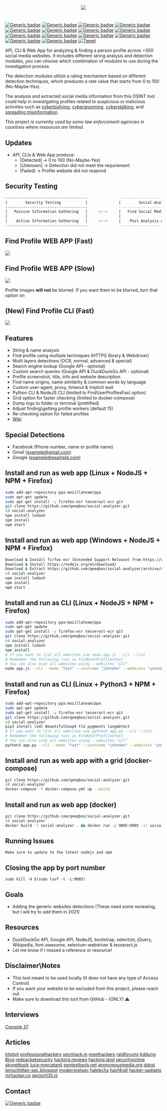 <p align="center"> <img src="https://raw.githubusercontent.com/qeeqbox/social-analyzer/main/readme/socialanalyzerlogo_.png"></p>

#
[![Generic badge](https://img.shields.io/badge/dynamic/json.svg?url=https://raw.githubusercontent.com/qeeqbox/social-analyzer/main/info&label=version&query=$.version&colorB=blue&style=flat-square)](https://github.com/qeeqbox/social-analyzer/blob/main/info) [![Generic badge](https://img.shields.io/badge/dynamic/json.svg?url=https://raw.githubusercontent.com/qeeqbox/social-analyzer/main/info&label=verified%20sites&query=$.websites&colorB=blue&style=flat-square)](https://github.com/qeeqbox/social-analyzer/blob/main/info) [![Generic badge](https://img.shields.io/badge/dynamic/json.svg?url=https://raw.githubusercontent.com/qeeqbox/social-analyzer/main/info&label=verified%20detections&query=$.detections&colorB=blue&style=flat-square)](https://github.com/qeeqbox/social-analyzer/blob/main/info) [![Generic badge](https://img.shields.io/badge/dynamic/json.svg?url=https://raw.githubusercontent.com/qeeqbox/social-analyzer/main/info&label=special%20detections&query=$.special&colorB=blue&style=flat-square)](https://github.com/qeeqbox/social-analyzer/blob/main/info) [![Generic badge](https://img.shields.io/badge/dynamic/json.svg?url=https://raw.githubusercontent.com/qeeqbox/social-analyzer/main/info&label=full%20scan%20time&query=$.full_scan&colorB=blue&style=flat-square)](https://github.com/qeeqbox/social-analyzer/blob/main/info) [![Generic badge](https://img.shields.io/badge/dynamic/json.svg?url=https://raw.githubusercontent.com/qeeqbox/social-analyzer/main/info&label=max%20retries&query=$.max_retries&colorB=blue&style=flat-square)](https://github.com/qeeqbox/social-analyzer/blob/main/info) [![Generic badge](https://img.shields.io/badge/dynamic/json.svg?url=https://raw.githubusercontent.com/qeeqbox/social-analyzer/main/info&label=awaiting%20verification&query=$.awaiting_verification&colorB=orange&style=flat-square)](https://github.com/qeeqbox/social-analyzer/blob/main/info) [![Generic badge](https://img.shields.io/badge/dynamic/json.svg?url=https://raw.githubusercontent.com/qeeqbox/social-analyzer/main/info&label=build&query=$.build&colorB=green&style=flat-square)](https://github.com/qeeqbox/social-analyzer/blob/main/info) [![Generic badge](https://img.shields.io/badge/dynamic/json.svg?url=https://raw.githubusercontent.com/qeeqbox/social-analyzer/main/info&label=test&query=$.test&colorB=green&style=flat-square)](https://github.com/qeeqbox/social-analyzer/blob/main/info) [![Generic badge](https://img.shields.io/badge/dynamic/json.svg?url=https://raw.githubusercontent.com/qeeqbox/social-analyzer/main/info&label=grid&query=$.grid_test&colorB=green&style=flat-square)](https://github.com/qeeqbox/social-analyzer/blob/main/info) [![Generic badge](https://img.shields.io/badge/dynamic/json.svg?url=https://raw.githubusercontent.com/qeeqbox/social-analyzer/main/info&label=windows&query=$.windows&colorB=green&style=flat-square)](https://github.com/qeeqbox/social-analyzer/blob/main/info) [![Generic badge](https://img.shields.io/badge/dynamic/json.svg?url=https://raw.githubusercontent.com/qeeqbox/social-analyzer/main/info&label=linux&query=$.linux&colorB=green&style=flat-square)](https://github.com/qeeqbox/social-analyzer/blob/main/info) [![Generic badge](https://img.shields.io/badge/dynamic/json.svg?url=https://raw.githubusercontent.com/qeeqbox/social-analyzer/main/info&label=docker&query=$.docker&colorB=green&style=flat-square)](https://github.com/qeeqbox/social-analyzer/blob/main/info) [![Generic badge](https://img.shields.io/static/v1?label=%F0%9F%91%8D&message=!&color=yellow&style=flat-square)](https://github.com/qeeqbox/social-analyzer/stargazers) [![Tweet](https://img.shields.io/twitter/url/http/shields.io.svg?style=social)](https://twitter.com/intent/tweet?text=API,%20CLI%20,and%20Web%20App%20for%20analyzing%20and%20finding%20a%20person%20profile%20across%20300%20social%20media%20websites&url=https://github.com/qeeqbox/social-analyzer&via=qeeqbox&hashtags=osint,pentest,javascript,nodejs,python)

API, CLI & Web App for analyzing & finding a person profile across +300 social media websites. It includes different string analysis and detection modules, you can choose which combination of modules to use during the investigation process.

The detection modules utilize a rating mechanism based on different detection techniques, which produces a rate value that starts from 0 to 100 (No-Maybe-Yes).

The analysis and extracted social media information from this OSINT tool could help in investigating profiles related to suspicious or malicious activities such as [cyberbullying](https://en.wikipedia.org/wiki/Wikipedia:Cyberbullying), [cybergrooming](https://de.wikipedia.org/wiki/Cyber-Grooming), [cyberstalking](https://en.wikipedia.org/wiki/Cyberstalking), and [spreading misinformation](https://en.wikipedia.org/wiki/Misinformation).

This project *is currently used by some law enforcement agencies in countries where resources are limited*.

## Updates
* API, CLIs & Web App produce:
    * [Detected] -> 0 to 100 (No-Maybe-Yes)
    * [Unknown]  -> Detection did not meet the requirement
    * [Failed]   -> Profile website did not respond

## Security Testing

```bash
-------------------------------------              ---------------------------------
|        Security Testing           |              |        Social-Analyzer        |
-------------------------------------              ---------------------------------
|   Passive Information Gathering   |     <-->     |   Find Social Media Profiles  |
|                                   |              |                               |
|    Active Information Gathering   |     <-->     |    Post Analysis Activities   |
-------------------------------------              ---------------------------------
```

## Find Profile WEB APP (Fast)
<img src="https://raw.githubusercontent.com/qeeqbox/social-analyzer/main/readme/intro_fast.gif" style="max-width:768px"/>

## Find Profile WEB APP (Slow)
<img src="https://raw.githubusercontent.com/qeeqbox/social-analyzer/main/readme/intro_slow.gif" style="max-width:768px"/>

Profile images **will not** be blurred. If you want them to be blurred, turn that option on

## (New) Find Profile CLI (Fast)
<img src="https://raw.githubusercontent.com/qeeqbox/social-analyzer/main/readme/cli.gif" style="max-width:768px"/>

## Features
- String & name analysis
- Find profile using multiple techniques (HTTPS library & Webdriver)
- Multi layers detections (OCR, normal, advanced & special)
- Search engine lookup (Google API - optional)
- Custom search queries (Google API & DuckDuckGo API - optional)
- Profile screenshot, title, info and website description
- Find name origins, name similarity & common words by language
- Custom user-agent, proxy, timeout & implicit wait
- Python CLI & NodeJS CLI (limited to FindUserProfilesFast option)
- Grid option for faster checking (limited to docker-compose)
- Dump logs to folder or terminal (prettified)
- Adjust finding\getting profile workers (default 15)
- Re-checking option for failed profiles
- [Wiki](https://github.com/qeeqbox/social-analyzer/wiki)

## Special Detections
- Facebook (Phone number, name or profile name)
- Gmail (example@gmail.com)
- Google (example@example.com)

## Install and run as web app (Linux + NodeJS + NPM + Firefox)
```bash
sudo add-apt-repository ppa:mozillateam/ppa
sudo apt-get update
sudo apt-get install -y firefox-esr tesseract-ocr git
git clone https://github.com/qeeqbox/social-analyzer.git
cd social-analyzer
npm install lodash
npm install
npm start
```

## Install and run as web app (Windows + NodeJS + NPM + Firefox)
```bash
Download & Install firfox esr (Extended Support Release) from https://www.mozilla.org/en-US/firefox/enterprise/#download
Download & Install https://nodejs.org/en/download/
Download & Extract https://github.com/qeeqbox/social-analyzer/archive/main.zip
cd social-analyzer
npm install lodash
npm install
npm start
```

## Install and run as CLI (Linux + NodeJS + NPM + Firefox)
```bash
sudo add-apt-repository ppa:mozillateam/ppa
sudo apt-get update
sudo apt-get install -y firefox-esr tesseract-ocr git
git clone https://github.com/qeeqbox/social-analyzer.git
cd social-analyzer
npm install lodash
npm install
# If you want to list all websites use node app.js --cli --list
# Remember the following runs as FindUserProfilesFast
# You can also scan all websites using --websites "all"
node app.js --cli --mode "fast" --username "johndoe" --websites "youtube pinterest tumblr" --output "pretty"
```

## Install and run as CLI (Linux + Python3 + NPM + Firefox)
```bash
sudo add-apt-repository ppa:mozillateam/ppa
sudo apt-get update
sudo apt-get install -y firefox-esr tesseract-ocr git
git clone https://github.com/qeeqbox/social-analyzer.git
cd social-analyzer
pip3 install lxml BeautifulSoup4 tld pygments langdetect
# If you want to list all websites use python3 app.py --cli --list
# Remember the following runs as FindUserProfilesFast
# You can also scan all websites using --websites "all"
python3 app.py --cli --mode "fast" --username "johndoe" --websites "youtube pinterest tumblr" --output "pretty"
```

## Install and run as web app with a grid (docker-compose)
```bash
git clone https://github.com/qeeqbox/social-analyzer.git
cd social-analyzer
docker-compose -f docker-compose.yml up --build
```

## Install and run as web app (docker)
```bash
git clone https://github.com/qeeqbox/social-analyzer.git
cd social-analyzer
docker build -t social-analyzer . && docker run -p 9005:9005 -it social-analyzer
```

## Running Issues
```
Make sure to update to the latest nodejs and npm
```

## Closing the app by port number
```
sudo kill -9 $(sudo lsof -t -i:9005)
```

## Goals
- Adding the generic websites detections (These need some reviewing, but I will try to add them in 2021)

## Resources
- DuckDuckGo API, Google API, NodeJS, bootstrap, selectize, jQuery, Wikipedia, font-awesome, selenium-webdriver & tesseract.js
- Let me know if I missed a reference or resource!

## Disclaimer\Notes
- This tool meant to be used locally (It does not have any type of Access Control)
- If you want your website to be excluded from this project, please reach out
- Make sure to download this tool from GitHub - (ONLY) ⚠️ 

## Interviews
[Console 37](https://console.substack.com/p/console-37)

## Articles
[kitploit](https://www.kitploit.com/2020/12/social-analyzer-api-and-web-app-for.html) [professionalhackers](https://professionalhackers.in/social-analyzer-api-and-web-app-for-analyzing-and-finding-a-person-profile-across-300-social-media-websites-detections-are-updated-regularly/) [secnhack.in](https://secnhack.in/social-analyzer-analyzing-finding-a-person-profiles/) [meethackers](https://www.meethackers.com/social-media-websites-social-analyzer/) [raidforums](https://raidforums.com/Thread-social-analyzer-An-API-for-analyzing-finding-a-person-profile-across-300-social) [bddung Blog](https://bddung.tistory.com/288) [redpacketsecurity](https://www.redpacketsecurity.com/social-analyzer-api-and-web-app-for-analyzing-and-finding-a-person-profile-across-300-social-media-websites-detections-are-updated-regularly/) [hacking.reviews](https://www.hacking.reviews/2020/12/social-analyzer-api-and-web-app-for.html) [hacking.land](https://www.hacking.land/2020/12/social-analyzer-api-and-web-app-for.html) [securityonline](https://securityonline.info/social-analyzer-api-for-analyzing-finding-a-person-profile-across-300-social-media-websites/) [skynettools](https://skynettools.com/social-analyzer-cross-reference-accounts-over-300-social-media-websites/) [luca-mercatanti](https://luca-mercatanti.com/2021/01/03/social-analyzer-scoprire-tutto-su-una-persona-partendo-dal-nome/) [pentesttools.net](https://pentesttools.net/social-analyzer-finding-a-person-profile-across-300-social-media-sites/) [anonymousmedia.org](https://anonymousmedia.org/2020/12/26/analyzer-api-and-web-app-for-analyzing-and-finding-a-person-profile-across-300-social-media-websites-detections-are-updated-regularly/) [ddosi](https://www.ddosi.com/social-analyzer/) [tenochtitlan-sec.blogspot](https://tenochtitlan-sec.blogspot.com/2020/12/social-analyzer-api-and-web-app-for.html) [modernnetsec](https://modernnetsec.io/social-analyzer-api-and-web-app-for-analyzing-and-finding-a-person-profile-across-300-social-media-websites-detections-are-updated-regularly/) [haktechs](https://www.haktechs.com/hacking-pentesting-tools/social-analyzer-api-and-web-app-for-analyzing-and-finding-a-person-profile-across-300-social-media-websites-detections-are-updated-regularly/) [haxf4rall](https://haxf4rall.com/2020/12/27/social-analyzer-api-and-web-app-for-analyzing-and-finding-a-person-profile-across-300-social-media-websites-detections-are-updated-regularly/) [hacker-gadgets](https://hacker-gadgets.com/blog/2020/12/27/social-analyzer-api-and-web-app-for-analyzing-and-finding-a-person-profile-across-300-social-media-websites-detections-are-updated-regularly/) [mrhacker.co](https://mrhacker.co/pentest/information-gathering-pentest/social-analyzer-finding-a-person-profile-across-300-social-media-sites) [sector035.nl](https://sector035.nl/articles/2021-03)

## Contact
[![Generic badge](https://img.shields.io/badge/slack-@qeeqbox-yellow.svg?logo=slack&style=flat-square)](https://qeeqbox.slack.com/messages/social-analyzer)

